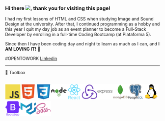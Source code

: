 ### Hi there <img src="https://raw.githubusercontent.com/MartinHeinz/MartinHeinz/master/wave.gif" width="30px">, thank you for visiting this page!

I had my first lessons of HTML and CSS when studying Image and Sound Design at the university. After that, I continued programming as a hobby and this year I quit my day job as an event planner to become a Full-Stack Developer by enrolling in a full-time Coding Bootcamp (at Plataforma 5).

Since then I have been coding day and night to learn as much as I can, and **I AM LOVING IT!** 🚀

#OPENTOWORK [Linkedin](https://www.linkedin.com/in/guillermo-federico-neuberger/?locale=en_US)

---

🧰 Toolbox

<img src="https://github.com/devicons/devicon/blob/master/icons/javascript/javascript-original.svg" alt="JavaScript" height="50" width="50" /><img src="https://github.com/devicons/devicon/blob/master/icons/html5/html5-original.svg" alt="HTML" height="50" width="50" /><img src="https://github.com/devicons/devicon/blob/master/icons/css3/css3-original.svg" alt="CSS3" height="50" width="50" /><img src="https://github.com/devicons/devicon/blob/master/icons/nodejs/nodejs-original-wordmark.svg" alt="NodeJs" height="50" width="50" /><img src="https://github.com/devicons/devicon/blob/master/icons/react/react-original-wordmark.svg" alt="React" height="50" width="50" /><img src="https://github.com/devicons/devicon/blob/master/icons/redux/redux-original.svg" alt="Redux" height="50" width="50" /><img src="https://github.com/devicons/devicon/blob/master/icons/express/express-original-wordmark.svg" alt="Express" height="50" width="50" /><img src="https://github.com/devicons/devicon/blob/master/icons/mongodb/mongodb-original-wordmark.svg" alt="MongoDb" height="50" width="50" /><img src="https://github.com/devicons/devicon/blob/master/icons/postgresql/postgresql-original-wordmark.svg" alt="PostgreSQL" height="50" width="50" /><img src="https://github.com/devicons/devicon/blob/master/icons/linux/linux-original.svg" alt="Linux" height="50" width="50" /><img src="https://github.com/devicons/devicon/blob/master/icons/bootstrap/bootstrap-plain-wordmark.svg" alt="Bootstrap" height="50" width="50" /><img src="https://github.com/devicons/devicon/blob/master/icons/materialui/materialui-original.svg" alt="MaterialUI" height="50" width="50" /><img src="https://github.com/devicons/devicon/blob/master/icons/sass/sass-original.svg" alt="SASS" height="50" width="50" />
---


<!--
**GFNeu/GFNeu** is a ✨ _special_ ✨ repository because its `README.md` (this file) appears on your GitHub profile.

Here are some ideas to get you started:

- 🔭 I’m currently working on ...
- 🌱 I’m currently learning ...
- 👯 I’m looking to collaborate on ...
- 🤔 I’m looking for help with ...
- 💬 Ask me about ...
- 📫 How to reach me: ...
- 😄 Pronouns: ...
- ⚡ Fun fact: ...
-->
